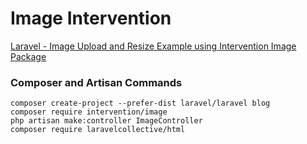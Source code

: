 # Image Intervention

[Laravel - Image Upload and Resize Example using Intervention Image Package](https://www.itsolutionstuff.com/post/laravel-5-image-upload-and-resize-example-using-intervention-image-packageexample.html)

### Composer and Artisan Commands
```shell script
composer create-project --prefer-dist laravel/laravel blog
composer require intervention/image
php artisan make:controller ImageController
composer require laravelcollective/html
```
